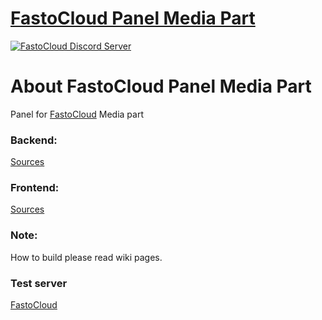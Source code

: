 [FastoCloud Panel Media Part](https://fastocloud.com)
===================================
[![FastoCloud Discord Server](https://discordapp.com/api/guilds/584773460585086977/widget.png?style=shield)](https://discord.gg/zeG32zC)

About FastoCloud Panel Media Part
===============
Panel for [FastoCloud](https://github.com/fastogt/fastocloud) Media part

### Backend:
[Sources](https://gitlab.com/fastogt/fastocloud/backend)

### Frontend:
[Sources](https://gitlab.com/fastogt/fastocloud/frontend)

### Note:
How to build please read wiki pages.

### Test server
[FastoCloud](https://fastocloud.com)
